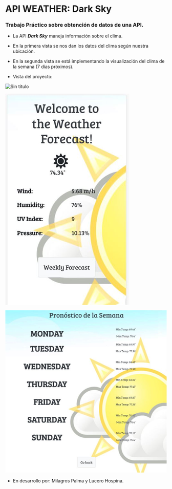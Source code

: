 # API WEATHER: Dark Sky

### Trabajo Práctico sobre obtención de datos de una API.

* La API _**Dark Sky**_ maneja información sobre el clima.

* En la primera vista se nos dan los datos del clima según nuestra ubicación.

* En la segunda vista se está implementando la visualización del clima de la semana (7 días próximos).

* Vista del proyecto:

![Sin titulo](public/assets/images/splash.png) 

![Sin titulo](public/assets/images/mobile.JPG)

![Sin titulo](public/assets/images/weekly.JPG)

* En desarrollo por: Milagros Palma y Lucero Hospina.
